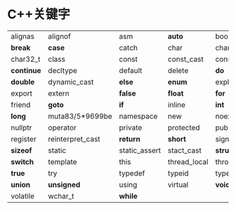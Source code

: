 # C++关键字



|              |                  |               |              |            |
| :----------- | :--------------- | ------------- | ------------ | ---------- |
| alignas      | alignof          | asm           | **auto**     | bool       |
| **break**    | **case**         | catch         | char         | char16_t   |
| char32_t     | class            | const         | const_cast   | constexpr  |
| **continue** | decltype         | default       | delete       | **do**     |
| **double**   | dynamic_cast     | **else**      | **enum**     | explicit   |
| export       | extern           | **false**     | **float**    | **for**    |
| friend       | **goto**         | **if**        | inline       | **int**    |
| **long**     | muta83/5*9699be  | namespace     | new          | noexcept   |
| nullptr      | operator         | private       | protected    | public     |
| register     | reinterpret_cast | **return**    | **short**    | signed     |
| **sizeof**   | static           | static_assert | stact_cast   | **struct** |
| **switch**   | template         | this          | thread_local | throw      |
| **true**     | try              | typedef       | typeid       | typename   |
| **union**    | **unsigned**     | using         | virtual      | **void**   |
| volatile     | wchar_t          | **while**     |              |            |

